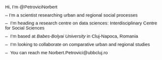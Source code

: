 <p style='margin-top:0in;margin-right:0in;margin-bottom:8.0pt;margin-left:0in;line-height:107%;font-size:15px;font-family:"Calibri",sans-serif;'>Hi, I&rsquo;m @PetroviciNorbert</p>
<p style='margin-top:0in;margin-right:0in;margin-bottom:8.0pt;margin-left:0in;line-height:107%;font-size:15px;font-family:"Calibri",sans-serif;'>&ndash; I&rsquo;m a scientist researching urban and regional social processes&nbsp;</p>
<p style='margin-top:0in;margin-right:0in;margin-bottom:8.0pt;margin-left:0in;line-height:107%;font-size:15px;font-family:"Calibri",sans-serif;'>&ndash; &nbsp;I&rsquo;m heading a research centre on data sciences: Interdisciplinary Centre for Social Sciences&nbsp;</p>
<p style='margin-top:0in;margin-right:0in;margin-bottom:8.0pt;margin-left:0in;line-height:107%;font-size:15px;font-family:"Calibri",sans-serif;'>&ndash; &nbsp;I&rsquo;m based at <em>Babes-Bolyai University</em> in Cluj-Napoca, Romania</p>
<p style='margin-top:0in;margin-right:0in;margin-bottom:8.0pt;margin-left:0in;line-height:107%;font-size:15px;font-family:"Calibri",sans-serif;'>&ndash; &nbsp;I&rsquo;m looking to collaborate on comparative urban and regional studies</p>
<p style='margin-top:0in;margin-right:0in;margin-bottom:8.0pt;margin-left:0in;line-height:107%;font-size:15px;font-family:"Calibri",sans-serif;'><span style='font-size:15px;line-height:107%;font-family:"Calibri",sans-serif;'>&ndash; &nbsp;You can reach me Norbert.Petrovici@ubbcluj.ro</span></p>
